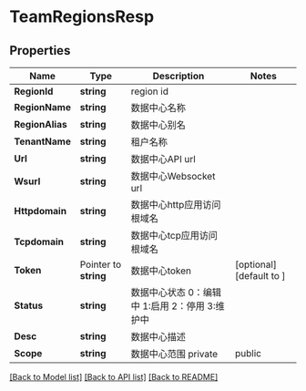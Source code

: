 # TeamRegionsResp

## Properties

Name | Type | Description | Notes
------------ | ------------- | ------------- | -------------
**RegionId** | **string** | region id | 
**RegionName** | **string** | 数据中心名称 | 
**RegionAlias** | **string** | 数据中心别名 | 
**TenantName** | **string** | 租户名称 | 
**Url** | **string** | 数据中心API url | 
**Wsurl** | **string** | 数据中心Websocket url | 
**Httpdomain** | **string** | 数据中心http应用访问根域名 | 
**Tcpdomain** | **string** | 数据中心tcp应用访问根域名 | 
**Token** | Pointer to **string** | 数据中心token | [optional] [default to ]
**Status** | **string** | 数据中心状态 0：编辑中 1:启用 2：停用 3:维护中 | 
**Desc** | **string** | 数据中心描述 | 
**Scope** | **string** | 数据中心范围 private|public | [optional] [default to private]

[[Back to Model list]](../README.md#documentation-for-models) [[Back to API list]](../README.md#documentation-for-api-endpoints) [[Back to README]](../README.md)


